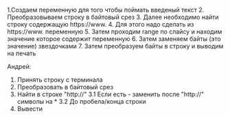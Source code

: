 1.Создаем переменную для того чтобы поймать введеный текст
2. Преобразовываем строку в байтовый срез
3. Далее необходимо найти строку содержащую https://www. 
4. Для этого надо сделать из https://www. переменную 
5. Затем проходим range по слайсу и находим значение которое содержит переменную
6. Затем заменяем байты (это значение) звездочками
7. Затем преобразуем байты в строку и выводим на печать

Андрей:
1. Принять строку с терминала
2. Преобразовать в байтовый срез
3. Найти в строке "http://"
   3.1 Если есть - заменить после "http://" символы на *
   3.2 До пробела/конца строки
4. Вывести